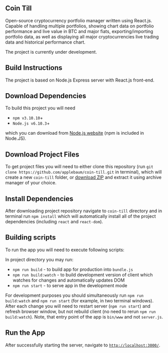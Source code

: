 ## Coin Till
Open-source cryptocurrency portfolio manager written using React.js. Capable
of handling multiple portfolios, showing chart data on portfolio performance
and live value in BTC and major fiats, exporting/importing portfolio data,
as well as displaying all major cryptocurrencies live trading
data and historical performance chart.

The project is currently under development.

## Build Instructions
The project is based on Node.js Express server with React.js front-end.

## Download Dependencies
To build this project you will need

* `npm v3.10.10`+
* `Node.js v6.10.3`+

which you can download from [Node.js website](https://nodejs.org/en/) (npm is included in Node.JS).

## Download Project Files
To get project files you will need to either clone this repository (run `git clone https://github.com/applebaum/coin-till.git` in terminal),
which will create a new `coin-till` folder, or [download ZIP](https://github.com/applebaum/coin-till/archive/master.zip)
and extract it using archive manager of your choice.

## Install Dependencies
After downloading project repository navigate to `coin-till` directory and in terminal
run `npm install` which will automatically install all of the project dependencies (including `react` and `react-dom`).

## Building scripts
To run the app you will need to execute following scripts:

In project directory you may run:

* `npm run build` - to build app for production into `bundle.js`
* `npm run build:watch` - to build development version of client which watches for changes and automatically updates DOM
* `npm run start` - to serve app in the development mode

For development purposes you should simultaneously run `npm run build:watch` and `npm run start` (for example, in two terminal windows).
After each change you will need to restart server (`npm run start`) and refresh browser window, but not rebuild client (no need to rerun `npm run build:watch`).
Note, that entry point of the app is `bin/www` and not `server.js`.

## Run the App

After successfully starting the server, navigate to [`http://localhost:3000/`](http://localhost:3000/).